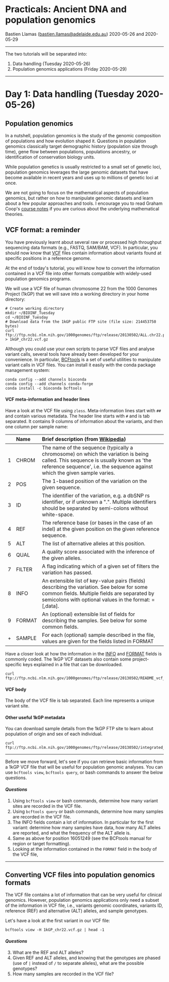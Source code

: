 # Practicals: Ancient DNA and population genomics

Bastien Llamas \(bastien.llamas@adelaide.edu.au\)
2020-05-26 and 2020-05-29

---
The two tutorials will be separated into:
1. Data handling (Tuesday 2020-05-26)
2. Population genomics applications (Friday 2020-05-29)

---
# Day 1: Data handling (Tuesday 2020-05-26)

## Population genomics
In a nutshell, population genomics is the study of the genomic composition of populations and how evolution shaped it. Questions in population genomics classically target demographic history (population size through time), gene flow between populations, populations ancestry, or identification of conservation biology units.

While population genetics is usually restricted to a small set of genetic loci, population genomics leverages the large genomic datasets that have become available in recent years and uses up to millions of genetic loci at once.

We are not going to focus on the mathematical aspects of population genomics, but rather on how to manipulate genomic datasets and learn about a few popular approaches and tools. I encourage you to read Graham Coop's [course notes](https://github.com/cooplab/popgen-notes/blob/master/popgen_notes.pdf) if you are curious about the underlying mathematical theories.


## VCF format: a reminder
You have previously learnt about several raw or processed high throughput sequencing data formats (e.g., FASTQ, SAM/BAM, VCF). In particular, you should now know that [VCF](https://samtools.github.io/hts-specs/VCFv4.2.pdf) files contain information about variants found at specific positions in a reference genome.

At the end of today's tutorial, you will know how to convert the information contained in a VCF file into other formats compatible with widely-used population genomics programs.

We will use a VCF file of human chromosome 22 from the 1000 Genomes Project (1kGP) that we will save into a working directory in your home directory:
```
# Create working directory
mkdir ~/BIOINF_Tuesday
cd ~/BIOINF_Tuesday
# Download data from the 1kGP public FTP site (file size: 214453750 bytes)
curl ftp://ftp.ncbi.nlm.nih.gov/1000genomes/ftp/release/20130502/ALL.chr22.phase3_shapeit2_mvncall_integrated_v5a.20130502.genotypes.vcf.gz	> 1kGP_chr22.vcf.gz	
```
Although you could use your own scripts to parse VCF files and analyse variant calls, several tools have already been developed for your convenience. In particular, [BCFtools](http://samtools.github.io/bcftools/bcftools.html) is a set of useful utilities to manipulate variant calls in VCF files. You can install it easily with the conda package management system:
```
conda config --add channels bioconda
conda config --add channels conda-forge
conda install -c bioconda bcftools
```

#### VCF meta-information and header lines
Have a look at the VCF file using `zless`. Meta-information lines start with `##` and contain various metadata. The header line starts with `#` and is tab separated. It contains 9 columns of information about the variants, and then one column per sample name:

||Name|Brief description (from [Wikipedia](https://en.wikipedia.org/wiki/Variant_Call_Format#The_columns_of_a_VCF))|
|:-|:-|:-|
1|	CHROM|	The name of the sequence (typically a chromosome) on which the variation is being called. This sequence is usually known as 'the reference sequence', i.e. the sequence against which the given sample varies.
2|	POS|	The 1-based position of the variation on the given sequence.
3|	ID|	The identifier of the variation, e.g. a dbSNP rs identifier, or if unknown a ".". Multiple identifiers should be separated by semi-colons without white-space.
4|	REF|	The reference base (or bases in the case of an indel) at the given position on the given reference sequence.
5|	ALT|	The list of alternative alleles at this position.
6|	QUAL|	A quality score associated with the inference of the given alleles.
7|	FILTER|	A flag indicating which of a given set of filters the variation has passed.
8|	INFO|    	An extensible list of key-value pairs (fields) describing the variation. See below for some common fields. Multiple fields are separated by semicolons with optional values in the format: <key>=<data>[,data].
9|	FORMAT|	An (optional) extensible list of fields for describing the samples. See below for some common fields.
+|	SAMPLE|	For each (optional) sample described in the file, values are given for the fields listed in FORMAT

Have a closer look at how the information in the [INFO](https://en.wikipedia.org/wiki/Variant_Call_Format#Common_INFO_fields) and [FORMAT](https://en.wikipedia.org/wiki/Variant_Call_Format#Common_FORMAT_fields) fields is commonly coded. The 1kGP VCF datasets also contain some project-specific keys explained in a file that can be downloaded.
```
curl ftp://ftp.ncbi.nlm.nih.gov/1000genomes/ftp/release/20130502/README_vcf_info_annotation.20141104
```

#### VCF body
The body of the VCF file is tab separated. Each line represents a unique variant site.

#### Other useful 1kGP metadata
You can  download sample details from the 1kGP FTP site to learn about population of origin and sex of each individual.
```
curl ftp://ftp.ncbi.nlm.nih.gov/1000genomes/ftp/release/20130502/integrated_call_samples_v3.20130502.ALL.panel
```

---
Before we move forward, let's see if you can retrieve basic information from a 1kGP VCF file that will be useful for population genomic analyses. You can use `bcftools view`, `bcftools query`, or bash commands to answer the below questions.

#### *Questions*
1. Using `bcftools view` or bash commands, determine how many variant sites are recorded in the VCF file.
2. Using `bcftools query` or bash commands, determine how many samples are recorded in the VCF file.
3. The INFO fields contain a lot of information. In particular for the first variant: determine how many samples have data, how many ALT alleles are reported, and what the frequency of the ALT allele is.
4. Same as above for position 16051249 (see the BCFtools manual for region or target formatting).
5. Looking at the information contained in the `FORMAT` field in the body of the VCF file,

---
## Converting VCF files into population genomics formats
The VCF file contains a lot of information that can be very useful for clinical genomics. However, population genomics applications only need a subset of the information in VCF file, i.e., variants genomic coordinates, variants ID, reference (REF) and alternative (ALT) alleles, and sample genotypes.

Let's have a look at the first variant in our VCF file:
```
bcftools view -H 1kGP_chr22.vcf.gz | head -1
```
#### *Questions*
3. What are the REF and ALT alleles?
4. Given REF and ALT alleles, and knowing that the genotypes are phased (use of `|` instead of `/` to separate alleles), what are the possible genotypes?
4. How many samples are recorded in the VCF file?


